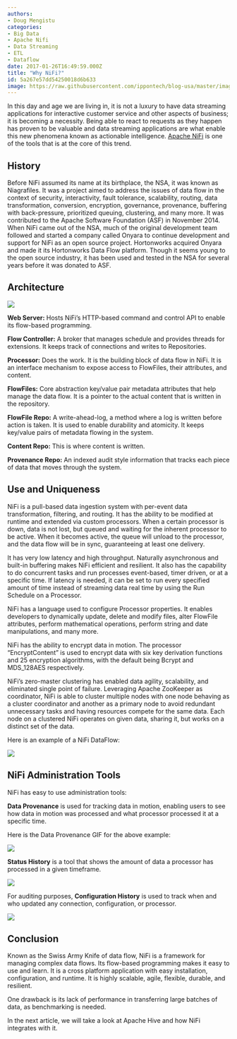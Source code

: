 ```yaml
---
authors:
- Doug Mengistu
categories:
- Big Data
- Apache Nifi
- Data Streaming
- ETL
- Dataflow
date: 2017-01-26T16:49:59.000Z
title: "Why NiFi?"
id: 5a267e57dd54250018d6b633
image: https://raw.githubusercontent.com/ippontech/blog-usa/master/images/2017/01/nifi.png
---
```


In this day and age we are living in, it is not a luxury to have data streaming applications for interactive customer service and other aspects of business; it is becoming a necessity. Being able to react to requests as they happen has proven to be valuable and data streaming applications are what enable this new phenomena known as actionable intelligence. [Apache NiFi](https://nifi.apache.org/) is one of the tools that is at the core of this trend.

## History

Before NiFi assumed its name at its birthplace, the NSA, it was known as Niagrafiles. It was a project aimed to address the issues of data flow in the context of security, interactivity, fault tolerance, scalability, routing, data transformation, conversion, encryption, governance, provenance, buffering with back-pressure, prioritized queuing, clustering, and many more. It was contributed to the Apache Software Foundation (ASF) in November 2014. When NiFi came out of the NSA, much of the original development team followed and started a company called Onyara to continue development and support for NiFi as an open source project. Hortonworks acquired Onyara and made it its Hortonworks Data Flow platform. Though it seems young to the open source industry, it has been used and tested in the NSA for several years before it was donated to ASF.

## Architecture

![](https://raw.githubusercontent.com/ippontech/blog-usa/master/images/2017/01/Screen-Shot-2017-01-19-at-2.23.30-PM.png)

**Web Server:** Hosts NiFi’s HTTP-based command and control API to enable its flow-based programming.

**Flow Controller:** A broker that manages schedule and provides threads for extensions. It keeps track of connections and writes to Repositories.

**Processor:** Does the work. It is the building block of data flow in NiFi. It is an interface mechanism to expose access to FlowFiles, their attributes, and content.

**FlowFiles:** Core abstraction key/value pair metadata attributes that help manage the data flow. It is a pointer to the actual content that is written in the repository.

**FlowFile Repo:** A write-ahead-log, a method where a log is written before action is taken. It is used to enable durability and atomicity. It keeps key/value pairs of metadata flowing in the system.

**Content Repo:** This is where content is written.

**Provenance Repo:** An indexed audit style information that tracks each piece of data that moves through the system.

## Use and Uniqueness

NiFi is a pull-based data ingestion system with per-event data transformation, filtering, and routing. It has the ability to be modified at runtime and extended via custom processors. When a certain processor is down, data is not lost, but queued and waiting for the inherent processor to be active. When it becomes active, the queue will unload to the processor, and the data flow will be in sync, guaranteeing at least one delivery.

It has very low latency and high throughput. Naturally asynchronous and built-in buffering makes NiFi efficient and resilient. It also has the capability to do concurrent tasks and run processes event-based, timer driven, or at a specific time. If latency is needed, it can be set to run every specified amount of time instead of streaming data real time by using the Run Schedule on a Processor.

NiFi has a language used to configure Processor properties. It enables developers to dynamically update, delete and modify files, alter FlowFile attributes, perform mathematical operations, perform string and date manipulations, and many more.

NiFi has the ability to encrypt data in motion. The processor “EncryptContent” is used to encrypt data with six key derivation functions and 25 encryption algorithms, with the default being Bcrypt and MDS_128AES respectively.

NiFi’s zero-master clustering has enabled data agility, scalability, and eliminated single point of failure. Leveraging Apache ZooKeeper as coordinator, NiFi is able to cluster multiple nodes with one node behaving as a cluster coordinator and another as a primary node to avoid redundant unnecessary tasks and having resources compete for the same data. Each node on a clustered NiFi operates on given data, sharing it, but works on a distinct set of the data.

Here is an example of a NiFi DataFlow:

![](https://raw.githubusercontent.com/ippontech/blog-usa/master/images/2017/01/Screen-Shot-2017-01-19-at-2.25.01-PM.png)

## NiFi Administration Tools

NiFi has easy to use administration tools:

**Data Provenance** is used for tracking data in motion, enabling users to see how data in motion was processed and what processor processed it at a specific time.

Here is the Data Provenance GIF for the above example:

![](https://raw.githubusercontent.com/ippontech/blog-usa/master/images/2017/01/www.GIFCreator.me_Di4ipS.gif)

**Status History** is a tool that shows the amount of data a processor has processed in a given timeframe.

![](https://raw.githubusercontent.com/ippontech/blog-usa/master/images/2017/01/Screen-Shot-2017-01-19-at-2.27.28-PM.png)

For auditing purposes, **Configuration History** is used to track when and who updated any connection, configuration, or processor.

![](https://raw.githubusercontent.com/ippontech/blog-usa/master/images/2017/01/Screen-Shot-2017-01-19-at-2.28.19-PM.png)

## Conclusion

Known as the Swiss Army Knife of data flow, NiFi is a framework for managing complex data flows. Its flow-based programming makes it easy to use and learn. It is a cross platform application with easy installation, configuration, and runtime. It is highly scalable, agile, flexible, durable, and resilient.

One drawback is its lack of performance in transferring large batches of data, as benchmarking is needed.

In the next article, we will take a look at Apache Hive and how NiFi integrates with it.
